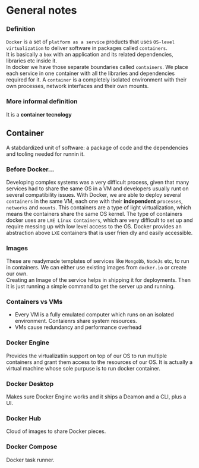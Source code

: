 # General notes


### Definition
`Docker` is a set of `platform as a service` products that uses `OS-level virtualization` to deliver software in packages called `containers`.  
It is basically a `box` with an application and its related dependencies, libraries etc inside it.  
In docker we have those separate boundaries called `containers`. We place each service in one container with all the libraries and dependencies required for it. A `container` is a completely isolated environment with their own processes, network interfaces and their own mounts.

### More informal definition
It is a **container tecnology**

## Container
A stabdardized unit of software: a package of code and the dependencies and tooling needed for runnin it.

### Before Docker...
Developing complex systems was a very difficult process, given that many services had to share the same OS in a VM and developers usually runt on several compatibility issues. With Docker, we are able to deploy several `containers` in the same VM, each one with their **independent** `processes`, `networks` and `mounts`. This containers are a type of light virtualization, which means the containers share the same OS kernel. The type of containers docker uses are `LXE Linux Containers`, which are very difficult to set up and require messing up with low level access to the OS. Docker provides an abstraction above `LXE` containers that is user frien dly and easily accessible.

### Images
These are readymade templates of services like `MongoDb`, `NodeJs` etc, to run in containers. We can either use existing images from `docker.io` or create our own.  
Creating an Image of the service helps in shipping it for deployments. Then it is just running a simple command to get the server up and running.

### Containers vs VMs
* Every VM is a fully emulated computer which runs on an isolated environment. Contaienrs share system resources.
* VMs cause redundancy and performance overhead

### Docker Engine
Provides the virtualizatiin support on top of our OS to run multiple containers and grant them access to the resources of our OS. It is actually a virtual machine whose sole purpuse is to run docker container.

### Docker Desktop
Makes sure Docker Engine works and it ships a Deamon and a CLI, plus a UI.

### Docker Hub
Cloud of images to share Docker pieces.

### Docker Compose
Docker task runner.